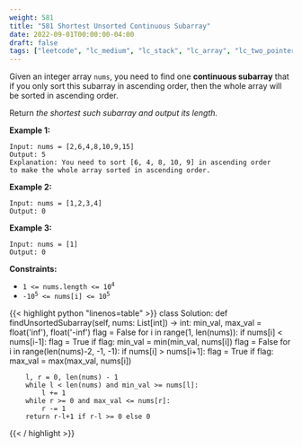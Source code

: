 ```yaml
---
weight: 581
title: "581 Shortest Unsorted Continuous Subarray"
date: 2022-09-01T00:00:00-04:00
draft: false
tags: ["leetcode", "lc_medium", "lc_stack", "lc_array", "lc_two_pointers"]
---
```


Given an integer array `nums`, you need to find one **continuous subarray** that if you only sort this subarray in ascending order, then the whole array will be sorted in ascending order.

Return _the shortest such subarray and output its length._

**Example 1:**
```
Input: nums = [2,6,4,8,10,9,15]
Output: 5
Explanation: You need to sort [6, 4, 8, 10, 9] in ascending order
to make the whole array sorted in ascending order.
```
**Example 2:**
```
Input: nums = [1,2,3,4]
Output: 0
```
**Example 3:**
```
Input: nums = [1]
Output: 0
```

**Constraints:**
- <code>1 <= nums.length <= 10<sup>4</sup></code>
- <code>-10<sup>5</sup> <= nums[i] <= 10<sup>5</sup></code>

<div class="tabs"></div>
<div class="tab-content">
<div id="python" class="lang">
{{< highlight python "linenos=table" >}}
class Solution:
    def findUnsortedSubarray(self, nums: List[int]) -> int:
        min_val, max_val = float('inf'), float('-inf')
        flag = False
        for i in range(1, len(nums)):
            if nums[i] < nums[i-1]:
                flag = True
            if flag:
                min_val = min(min_val, nums[i])
        flag = False
        for i in range(len(nums)-2, -1, -1):
            if nums[i] > nums[i+1]:
                flag = True
            if flag:
                max_val = max(max_val, nums[i])
        
        l, r = 0, len(nums) - 1
        while l < len(nums) and min_val >= nums[l]:
            l += 1
        while r >= 0 and max_val <= nums[r]:
            r -= 1
        return r-l+1 if r-l >= 0 else 0
{{< / highlight >}}
</div>
</div>
